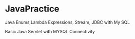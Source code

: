 # JavaPractice
Java Enums,Lambda Expressions, Stream, JDBC with My SQL


Basic Java Servlet with MYSQL Connectivity
